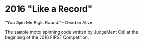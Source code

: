 # 2016 "Like a Record"
"You Spin Me Right Round." - Dead or Alive

The sample motor spinning code written by JudgeMent Call at the beginning of the 2016 FIRST Competition.
